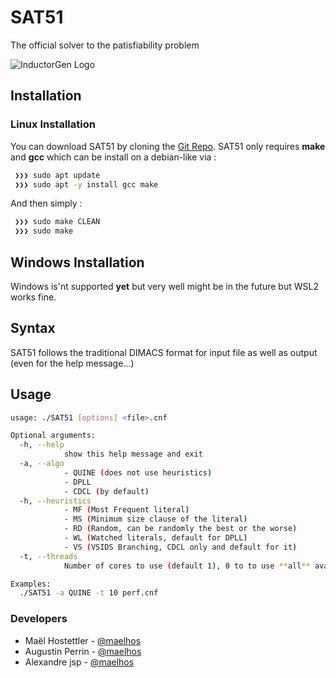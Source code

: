 # SAT51

The official solver to the patisfiability problem

![InductorGen Logo](https://https://github.com/maelhos/SAT51/blob/main/logo/logo_small.png)

## Installation

### Linux Installation

You can download SAT51 by cloning the [Git Repo](https://github.com/maelhos/SAT51).
SAT51 only requires **make** and **gcc** which can be install on a debian-like via :

``` bash
 ❯❯❯ sudo apt update
 ❯❯❯ sudo apt -y install gcc make
```

And then simply :

``` bash
 ❯❯❯ sudo make CLEAN
 ❯❯❯ sudo make
```

## Windows Installation

Windows is'nt supported **yet** but very well might be in the future but WSL2 works fine.

## Syntax

SAT51 follows the traditional DIMACS format for input file as well as output (even for the help message...)

## Usage

``` bash
usage: ./SAT51 [options] <file>.cnf

Optional arguments:
  -h, --help            
            show this help message and exit
  -a, --algo
            - QUINE (does not use heuristics)
            - DPLL
            - CDCL (by default)
  -h, --heuristics
            - MF (Most Frequent literal)
            - MS (Minimum size clause of the literal)
            - RD (Random, can be randomly the best or the worse)
            - WL (Watched literals, default for DPLL)
            - VS (VSIDS Branching, CDCL only and default for it)
  -t, --threads 
            Number of cores to use (default 1), 0 to to use **all** available

Examples:
  ./SAT51 -a QUINE -t 10 perf.cnf
```

### Developers

* Maël Hostettler - [@maelhos](mailto:maelhos.dev@gmail.com)
* Augustin Perrin - [@maelhos](mailto:maelhos.dev@gmail.com)
* Alexandre jsp - [@maelhos](mailto:maelhos.dev@gmail.com)
